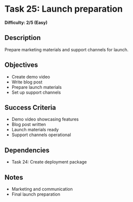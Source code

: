 # Task 25: Launch preparation
**Difficulty: 2/5 (Easy)**

## Description
Prepare marketing materials and support channels for launch.

## Objectives
- Create demo video
- Write blog post
- Prepare launch materials
- Set up support channels

## Success Criteria
- Demo video showcasing features
- Blog post written
- Launch materials ready
- Support channels operational

## Dependencies
- Task 24: Create deployment package

## Notes
- Marketing and communication
- Final launch preparation 